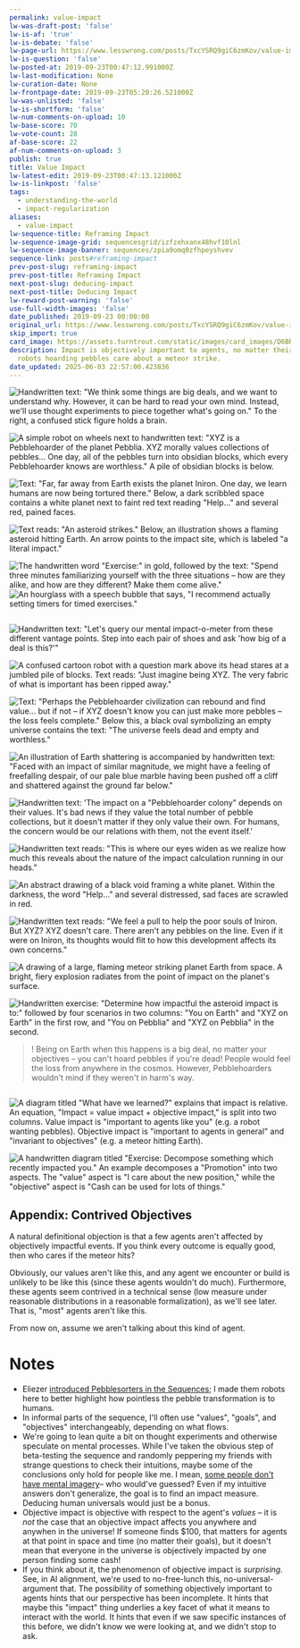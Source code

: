 ```yaml
---
permalink: value-impact
lw-was-draft-post: 'false'
lw-is-af: 'true'
lw-is-debate: 'false'
lw-page-url: https://www.lesswrong.com/posts/TxcYSRQ9giC6zmKov/value-impact
lw-is-question: 'false'
lw-posted-at: 2019-09-23T00:47:12.991000Z
lw-last-modification: None
lw-curation-date: None
lw-frontpage-date: 2019-09-23T05:20:26.521000Z
lw-was-unlisted: 'false'
lw-is-shortform: 'false'
lw-num-comments-on-upload: 10
lw-base-score: 70
lw-vote-count: 28
af-base-score: 22
af-num-comments-on-upload: 3
publish: true
title: Value Impact
lw-latest-edit: 2019-09-23T00:47:13.121000Z
lw-is-linkpost: 'false'
tags:
  - understanding-the-world
  - impact-regularization
aliases:
  - value-impact
lw-sequence-title: Reframing Impact
lw-sequence-image-grid: sequencesgrid/izfzehxanx48hvf10lnl
lw-sequence-image-banner: sequences/zpia9omq0zfhpeyshvev
sequence-link: posts#reframing-impact
prev-post-slug: reframing-impact
prev-post-title: Reframing Impact
next-post-slug: deducing-impact
next-post-title: Deducing Impact
lw-reward-post-warning: 'false'
use-full-width-images: 'false'
date_published: 2019-09-23 00:00:00
original_url: https://www.lesswrong.com/posts/TxcYSRQ9giC6zmKov/value-impact
skip_import: true
card_image: https://assets.turntrout.com/static/images/card_images/D6Bhmv6.png
description: Impact is objectively important to agents, no matter their goals. Even
  robots hoarding pebbles care about a meteor strike.
date_updated: 2025-06-03 22:57:00.423836
---
```








![Handwritten text: "We think some things are big deals, and we want to understand why. However, it can be hard to read your own mind. Instead, we'll use thought experiments to piece together what's going on." To the right, a confused stick figure holds a brain.](https://assets.turntrout.com/static/images/posts/lG9je1g.avif)

![A simple robot on wheels next to handwritten text: "XYZ is a Pebblehoarder of the planet Pebblia. XYZ morally values collections of pebbles... One day, all of the pebbles turn into obsidian blocks, which every Pebblehoarder knows are worthless." A pile of obsidian blocks is below.](https://assets.turntrout.com/static/images/posts/1hJa51n.avif)

![Text: "Far, far away from Earth exists the planet Iniron. One day, we learn humans are now being tortured there." Below, a dark scribbled space contains a white planet next to faint red text reading "Help..." and several red, pained faces.](https://assets.turntrout.com/static/images/posts/geDXLLG.avif)

![Text reads: "An asteroid strikes." Below, an illustration shows a flaming asteroid hitting Earth. An arrow points to the impact site, which is labeled "a literal impact."](https://assets.turntrout.com/static/images/posts/zMxBlb0.avif)

![The handwritten word "Exercise:" in gold, followed by the text: "Spend three minutes familiarizing yourself with the three situations – how are they alike, and how are they different? Make them come alive."](https://assets.turntrout.com/static/images/posts/tupgltr.avif)![An hourglass with a speech bubble that says, "I recommend actually setting timers for timed exercises."](https://assets.turntrout.com/static/images/posts/kNG5for.avif)

<img src="https://assets.turntrout.com/static/images/posts/BtzHnUq.avif" alt="">

![Handwritten text: "Let's query our mental impact-o-meter from these different vantage points. Step into each pair of shoes and ask 'how big of a deal is this?'" ](https://assets.turntrout.com/static/images/posts/jaHW2pp.avif)

<!-- vale off -->
![A confused cartoon robot with a question mark above its head stares at a jumbled pile of blocks. Text reads: "Just imagine being XYZ. The very fabric of what is important has been ripped away."](https://assets.turntrout.com/static/images/posts/MmtIR5e.avif)
<!-- vale on -->

![Text: "Perhaps the Pebblehoarder civilization can rebound and find value... but if not – if XYZ doesn't know you can just make more pebbles – the loss feels complete." Below this, a black oval symbolizing an empty universe contains the text: "The universe feels dead and empty and worthless."](https://assets.turntrout.com/static/images/posts/S1KiiUj.avif)

![An illustration of Earth shattering is accompanied by handwritten text: "Faced with an impact of similar magnitude, we might have a feeling of freefalling despair, of our pale blue marble having been pushed off a cliff and shattered against the ground far below."](https://assets.turntrout.com/static/images/posts/9ZqUDO6.avif)

![Handwritten text: 'The impact on a "Pebblehoarder colony" depends on their values. It's bad news if they value the total number of pebble collections, but it doesn't matter if they only value their own. For humans, the concern would be our relations with them, not the event itself.'](https://assets.turntrout.com/static/images/posts/TT61fRC.avif)

![Handwritten text reads: "This is where our eyes widen as we realize how much this reveals about the nature of the impact calculation running in our heads." ](https://assets.turntrout.com/static/images/posts/JGA0KAj.avif)

![An abstract drawing of a black void framing a white planet. Within the darkness, the word "Help..." and several distressed, sad faces are scrawled in red.](https://assets.turntrout.com/static/images/posts/ZBG9SXA.avif)

![Handwritten text reads: "We feel a pull to help the poor souls of Iniron. But XYZ? XYZ doesn't care. There aren't any pebbles on the line. Even if it were on Iniron, its thoughts would flit to how this development affects its own concerns."](https://assets.turntrout.com/static/images/posts/IhjRIpN.avif)

![A drawing of a large, flaming meteor striking planet Earth from space. A bright, fiery explosion radiates from the point of impact on the planet's surface.](https://assets.turntrout.com/static/images/posts/lsJLMDk.avif)

![Handwritten exercise: "Determine how impactful the asteroid impact is to:" followed by four scenarios in two columns: "You on Earth" and "XYZ on Earth" in the first row, and "You on Pebblia" and "XYZ on Pebblia" in the second.](https://assets.turntrout.com/static/images/posts/OBmQUKm.avif)

> ! Being on Earth when this happens is a big deal, no matter your objectives – you can't hoard pebbles if you're dead! People would feel the loss from anywhere in the cosmos. However, Pebblehoarders wouldn't mind if they weren't in harm's way.

<img src="https://assets.turntrout.com/static/images/posts/zKM6Bt9.avif" alt="">

![A diagram titled "What have we learned?" explains that impact is relative. An equation, "Impact = value impact + objective impact," is split into two columns. Value impact is "important to agents like you" (e.g. a robot wanting pebbles). Objective impact is "important to agents in general" and "invariant to objectives" (e.g. a meteor hitting Earth).](https://assets.turntrout.com/static/images/posts/ZOAeuoe.avif)

![A handwritten diagram titled "Exercise: Decompose something which recently impacted you." An example decomposes a "Promotion" into two aspects. The "value" aspect is "I care about the new position," while the "objective" aspect is "Cash can be used for lots of things."](https://assets.turntrout.com/static/images/posts/fzLD7kQ.avif)

## Appendix: Contrived Objectives

A natural definitional objection is that a few agents aren't affected by objectively impactful events. If you think every outcome is equally good, then who cares if the meteor hits?

Obviously, our values aren't like this, and any agent we encounter or build is unlikely to be like this (since these agents wouldn't do much). Furthermore, these agents seem contrived in a technical sense (low measure under reasonable distributions in a reasonable formalization), as we'll see later. That is, "most" agents aren't like this.

From now on, assume we aren't talking about this kind of agent.

# Notes

- Eliezer [introduced Pebblesorters in the Sequences](https://www.readthesequences.com/Sorting-Pebbles-Into-Correct-Heaps); I made them robots here to better highlight how pointless the pebble transformation is to humans.
- In informal parts of the sequence, I'll often use "values", "goals", and "objectives" interchangeably, depending on what flows.
- We're going to lean quite a bit on thought experiments and otherwise speculate on mental processes. While I've taken the obvious step of beta-testing the sequence and randomly peppering my friends with strange questions to check their intuitions, maybe some of the conclusions only hold for people like me. I mean, [some people don't have mental imagery](https://www.lesswrong.com/posts/baTWMegR42PAsH9qJ/generalizing-from-one-example)– who would've guessed? Even if my intuitive answers don't generalize, the goal is to find an impact measure. Deducing human universals would just be a bonus.
- Objective impact is objective with respect to the agent's _values_ – it is _not_ the case that an objective impact affects you anywhere and anywhen in the universe! If someone finds $100, that matters for agents at that point in space and time (no matter their goals), but it doesn't mean that everyone in the universe is objectively impacted by one person finding some cash!
- If you think about it, the phenomenon of objective impact is _surprising._ See, in AI alignment, we're used to no-free-lunch this, no-universal-argument that. The possibility of something objectively important to agents hints that our perspective has been incomplete. It hints that maybe this "impact" thing underlies a key facet of what it means to interact with the world. It hints that even if we saw specific instances of this before, we didn't know we were looking at, and we didn't stop to ask.
